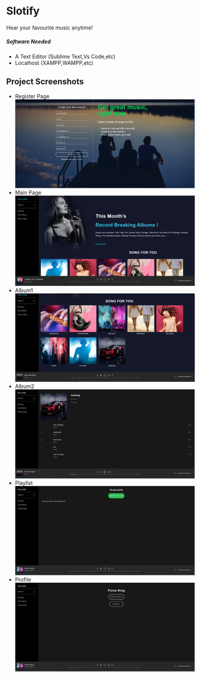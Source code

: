 # Slotify
Hear your favourite music anytime!

##### Software Needed
* A Text Editor (Sublime Text,Vs Code,etc)
* Localhost (XAMPP,WAMPP,etc)

## Project Screenshots
* Register Page
![Register Page](https://github.com/JaySavani/Music_Streaming_Website/blob/main/assets/SS/Register.png)
* Main Page 
![Main Page](https://github.com/JaySavani/Music_Streaming_Website/blob/main/assets/SS/main.png)
* Album1
![Album1](https://github.com/JaySavani/Music_Streaming_Website/blob/main/assets/SS/Album1.png)
* Album2 
![Album2](https://github.com/JaySavani/Music_Streaming_Website/blob/main/assets/SS/Album2.png)
* Playlist 
![Playlist](https://github.com/JaySavani/Music_Streaming_Website/blob/main/assets/SS/playlist.png)
* Profile 
![Profile](https://github.com/JaySavani/Music_Streaming_Website/blob/main/assets/SS/profile.png)
